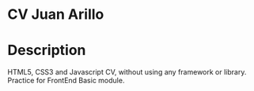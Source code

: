 <h1>CV Juan Arillo</h1>

# Description

HTML5, CSS3 and Javascript CV, without using any framework or library. Practice for FrontEnd Basic module.